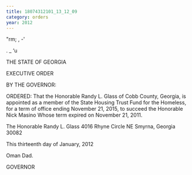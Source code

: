 ```yaml
---
title: 18074312101_13_12_09
category: orders
year: 2012
---
```

  
  

 "rm; , -'

. \_
‘u

THE STATE OF GEORGIA

EXECUTIVE ORDER

BY THE GOVERNOR:

ORDERED: That the Honorable Randy L. Glass of Cobb County, Georgia, is
appointed as a member of the State Housing Trust Fund for the
Homeless, for a term of office ending November 21, 2015, to
succeed the Honorable Nick Masino Whose term expired on
November 21, 2011.

The Honorable Randy L. Glass
4016 Rhyne Circle NE
Smyrna, Georgia 30082

This thirteenth day of January, 2012

Oman Dad.

GOVERNOR

